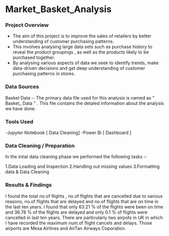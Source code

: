 # Market_Basket_Analysis

### Project Overview

* The aim of this project is to improve the sales of retailers by better understanding of customer purchasing patterns.
* This involves analysing large data sets such as purchase history to reveal the product groupings , as well as the products likely to be purchased together.
* By analysing various aspects of data we seek to identify trends, make data-driven decisions and get deep understanding of customer purchasing patterns in stores.

### Data Sources
Basket Data :- The primary data file used for this analysis is named as " Basket_ Data " . This file contains the detaled information about the analysis we have done.

### Tools Used
-Jupyter Notebook [ Data Cleaning] 
-Power Bi [ Dashboard ]

### Data Cleaning / Preparation
In the intial data cleaning phase we performed the following tasks :-

1.Data Loading and Inspection 
2.Handling out missing values 
3.Formatting data & Data Cleaning

### Results & Findings
I found the total no.of flights , no.of flights that are cancelled due to various reasons, no.of flights that are delayed and no.of flights that are on time in the last ten years.
I found that only 63.21 % of the flights were been on time and 36.78 % of the flights are delayed and only 0.1 % of flights were cancelled in last ten years.
There are particularly two airpots in UK in which I have recorded the maximum num.of flight cancels and delays. Those airports are Mesa Airlines and AirTan Airways Coporation.

